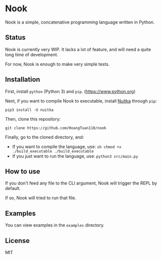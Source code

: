 # Nook

Nook is a simple, concatenative programming language written in Python.

## Status

Nook is currently very WIP. It lacks a lot of feature, and will need a quite long time of development.

For now, Nook is enough to make very simple tests.

## Installation

First, install `python` (Python 3) and `pip`. (https://www.python.org)

Next, if you want to compile Nook to executable, install [Nuitka](https://nuitka.net) through `pip`:

```
pip3 install -U nuitka
```

Then, clone this repository:

```
git clone https://github.com/HoangTuan110/nook
```

Finally, go to the cloned directory, and:
- If you want to compile the language, use:
		```sh
		chmod +x ./build_executable
		./build_executable
		```
- If you just want to run the language, use:
		```
		python3 src/main.py
		```

## How to use

If you don't feed any file to the CLI argument, Nook will trigger the REPL by default.

If so, Nook will tried to run that file.

## Examples

You can view examples in the `examples` directory.

## License

MIT
